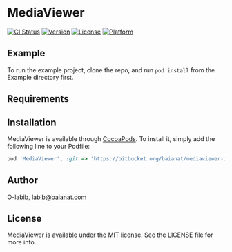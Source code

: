 # MediaViewer

[![CI Status](https://img.shields.io/travis/O-labib/MediaViewer.svg?style=flat)](https://travis-ci.org/O-labib/MediaViewer)
[![Version](https://img.shields.io/cocoapods/v/MediaViewer.svg?style=flat)](https://cocoapods.org/pods/MediaViewer)
[![License](https://img.shields.io/cocoapods/l/MediaViewer.svg?style=flat)](https://cocoapods.org/pods/MediaViewer)
[![Platform](https://img.shields.io/cocoapods/p/MediaViewer.svg?style=flat)](https://cocoapods.org/pods/MediaViewer)

## Example

To run the example project, clone the repo, and run `pod install` from the Example directory first.

## Requirements

## Installation

MediaViewer is available through [CocoaPods](https://cocoapods.org). To install
it, simply add the following line to your Podfile:

```ruby
pod 'MediaViewer', :git => 'https://bitbucket.org/baianat/mediaviewer-ios.git'
```

## Author

O-labib, labib@baianat.com

## License

MediaViewer is available under the MIT license. See the LICENSE file for more info.
